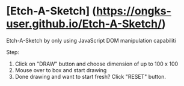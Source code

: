 # [Etch-A-Sketch] (https://ongks-user.github.io/Etch-A-Sketch/)
Etch-A-Sketch by only using JavaScript DOM manipulation capabiliti <br>

Step: <br>
1. Click on "DRAW" button and choose dimension of up to 100 x 100 <br>
2. Mouse over to box and start drawing <br>
3. Done drawing and want to start fresh? Click "RESET" button.
